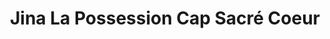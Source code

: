 ---
title: "Jina La Possession Cap Sacré Coeur"
url: /le-port/jina-la-possession-cap-sacre-coeur/
shop: chaussures
---